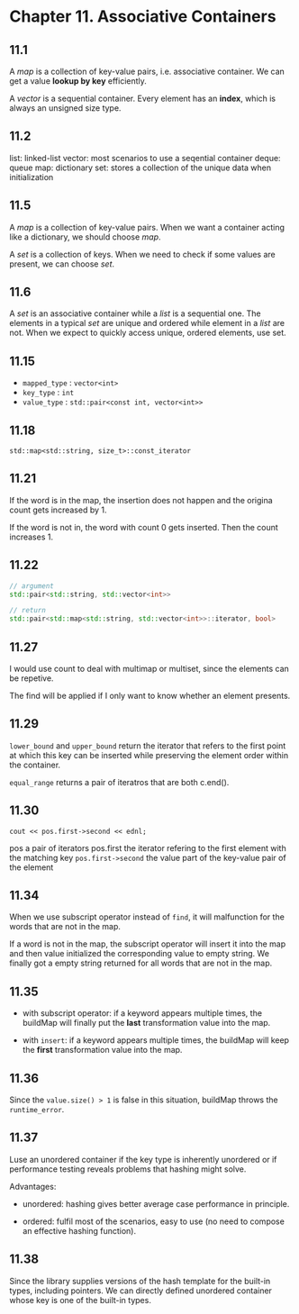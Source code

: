 # Chapter 11. Associative Containers

## 11.1

A _map_ is a collection of key-value pairs, i.e. associative container. We can get a value **lookup by key** efficiently.

A _vector_ is a sequential container. Every element has an **index**, which is always an unsigned size type.

## 11.2

list: linked-list
vector: most scenarios to use a seqential container
deque: queue
map: dictionary
set: stores a collection of the unique data when initialization

## 11.5

A _map_ is a collection of key-value pairs. When we want a container acting like a dictionary, we should choose _map_.

A _set_ is a collection of keys. When we need to check if some values are present, we can choose _set_.

## 11.6

A _set_ is an associative container while a _list_ is a sequential one. The elements in a typical _set_ are unique and ordered while element in a _list_ are not. When we expect to quickly access unique, ordered elements, use set.


## 11.15

- `mapped_type` : `vector<int>`
- `key_type` : `int`
- `value_type` : `std::pair<const int, vector<int>>`

## 11.18

`std::map<std::string, size_t>::const_iterator`

## 11.21

If the word is in the map, the insertion does not happen and the origina count gets increased by 1.

If the word is not in, the word with count 0 gets inserted. Then the count increases 1.

## 11.22

```cpp
// argument
std::pair<std::string, std::vector<int>>

// return
std::pair<std::map<std::string, std::vector<int>>::iterator, bool>

```

## 11.27

I would use count to deal with multimap or multiset, since the elements can be repetive.

The find will be applied if I only want to know whether an element presents.

## 11.29

`lower_bound` and `upper_bound` return the iterator that refers to the first point at which this key can be inserted  while preserving the element order within the container.

`equal_range` returns a pair of iteratros that are both c.end().


## 11.30

`cout << pos.first->second << ednl;`

pos			a pair of iterators
pos.first		the iterator refering to the first element with the matching key
`pos.first->second`	the value part of the key-value pair of the element


## 11.34

When we use subscript operator instead of `find`, it will malfunction for the words that are not in the map.

If a word is not in the map, the subscript operator will insert it into the map and then value initialized the corresponding value to empty string. We finally got a empty string returned for all words that are not in the map.

## 11.35

- with subscript operator: if a keyword appears multiple times, the buildMap will finally put the **last** transformation value into the map.

- with `insert`: if a keyword appears multiple times, the buildMap will keep the **first** transformation value into the map.

## 11.36

Since the `value.size() > 1` is false in this situation, buildMap throws the `runtime_error`.

## 11.37

Luse an unordered container if the key type is inherently unordered or if performance testing reveals problems that hashing might solve.

Advantages:

- unordered: hashing gives better average case performance in principle.

- ordered: fulfil most of the scenarios, easy to use (no need to compose an effective hashing function).


## 11.38

Since the library supplies versions of the hash template for the built-in types, including pointers. We can directly defined unordered container whose key is one of the built-in types.




